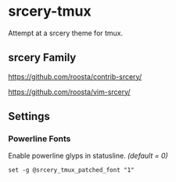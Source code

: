 # srcery-tmux
Attempt at a srcery theme for tmux.

## srcery Family
https://github.com/roosta/contrib-srcery/

https://github.com/roosta/vim-srcery/

## Settings

### Powerline Fonts
Enable powerline glyps in statusline. _(default = 0)_
```tmux
set -g @srcery_tmux_patched_font "1"
```
